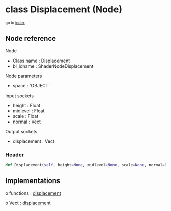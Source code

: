 # class Displacement (Node)

<sub>go to [index](/docs/index.md)</sub>

## Node reference

Node
 - Class name : Displacement
 - bl_idname : ShaderNodeDisplacement

Node parameters
 - space : 'OBJECT'

Input sockets
 - height : Float
 - midlevel : Float
 - scale : Float
 - normal : Vect

Output sockets
 - displacement : Vect

### Header

``` python
def Displacement(self, height=None, midlevel=None, scale=None, normal=None, space='OBJECT', node_label=None, node_color=None):
```

## Implementations

o functions : [displacement](/docs/Shader_classes/GLOBAL.md#displacement)

o Vect : [displacement](/docs/Shader_classes/Vect.md#displacement)


